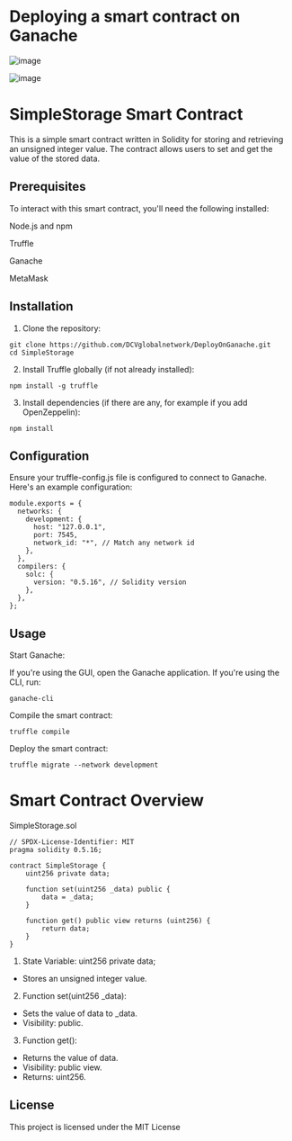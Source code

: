 # Deploying a smart contract on Ganache


![image](https://github.com/DCVglobalnetwork/DeployOnGanache/assets/105791829/f82a7531-b0a0-48f8-980b-58114e260667)


![image](https://github.com/DCVglobalnetwork/DeployOnGanache/assets/105791829/9ff5a53b-79d2-4892-9990-c3680a24ff23)

# SimpleStorage Smart Contract

This is a simple smart contract written in Solidity for storing and retrieving an unsigned integer value. The contract allows users to set and get the value of the stored data.

## Prerequisites

To interact with this smart contract, you'll need the following installed:


Node.js and npm

Truffle

Ganache

MetaMask

## Installation

1. Clone the repository:

```
git clone https://github.com/DCVglobalnetwork/DeployOnGanache.git
cd SimpleStorage
```

2. Install Truffle globally (if not already installed):
   
```
npm install -g truffle
```

3. Install dependencies (if there are any, for example if you add OpenZeppelin):

```
npm install
```

## Configuration
Ensure your truffle-config.js file is configured to connect to Ganache. Here's an example configuration:

```
module.exports = {
  networks: {
    development: {
      host: "127.0.0.1",
      port: 7545,
      network_id: "*", // Match any network id
    },
  },
  compilers: {
    solc: {
      version: "0.5.16", // Solidity version
    },
  },
};
```

## Usage

Start Ganache:

If you're using the GUI, open the Ganache application.
If you're using the CLI, run:

```
ganache-cli
```

Compile the smart contract:

```
truffle compile
```

Deploy the smart contract:

```
truffle migrate --network development
```

# Smart Contract Overview

SimpleStorage.sol

```
// SPDX-License-Identifier: MIT
pragma solidity 0.5.16;

contract SimpleStorage {
    uint256 private data;

    function set(uint256 _data) public {
        data = _data;
    }

    function get() public view returns (uint256) {
        return data;
    }
}
```

1. State Variable: uint256 private data;

 -  Stores an unsigned integer value.

2. Function set(uint256 _data):

  - Sets the value of data to _data.
  - Visibility: public.

3. Function get():

  - Returns the value of data.
  - Visibility: public view.
  - Returns: uint256.

## License
This project is licensed under the MIT License 


